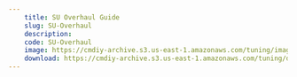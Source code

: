 ```yaml
---
    title: SU Overhaul Guide
    slug: SU-Overhaul
    description:
    code: SU-Overhaul
    image: https://cmdiy-archive.s3.us-east-1.amazonaws.com/tuning/images/SU+Overhaul.jpeg
    download: https://cmdiy-archive.s3.us-east-1.amazonaws.com/tuning/documents/SU+Overhaul.pdf
---
```

<!-- Content of the page -->

##
